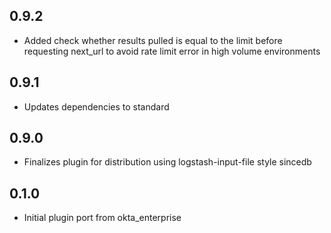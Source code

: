 ## 0.9.2
 - Added check whether results pulled is equal to the limit before requesting next_url to avoid rate limit error in high volume environments
## 0.9.1
  - Updates dependencies to standard
## 0.9.0
  - Finalizes plugin for distribution using logstash-input-file style sincedb
## 0.1.0
  - Initial plugin port from okta_enterprise
